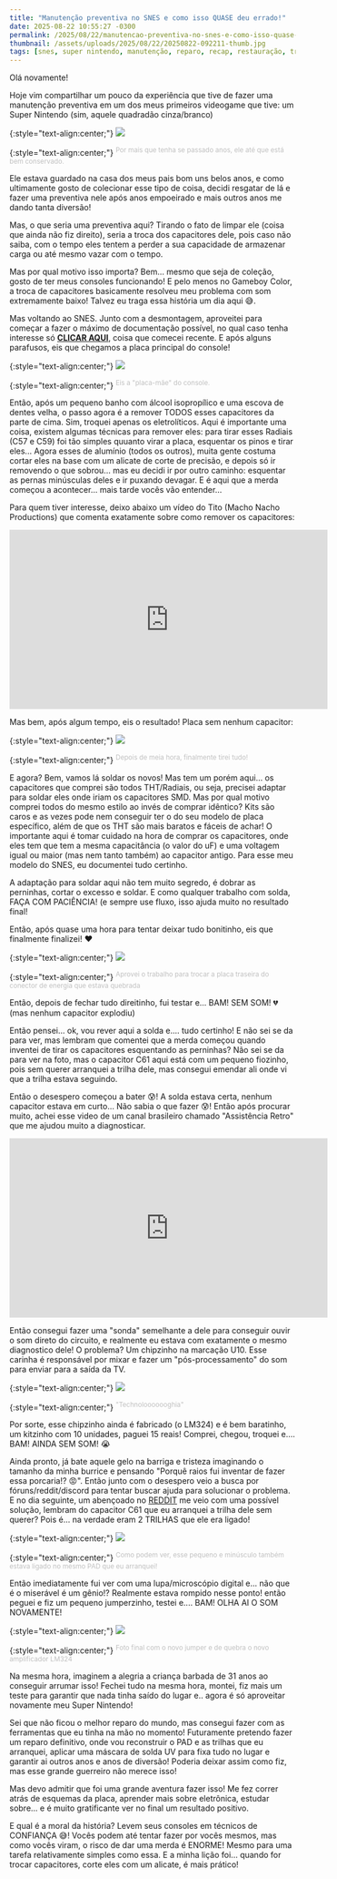 ```yaml
---
title: "Manutenção preventiva no SNES e como isso QUASE deu errado!"
date: 2025-08-22 10:55:27 -0300
permalink: /2025/08/22/manutencao-preventiva-no-snes-e-como-isso-quase-deu-errado
thumbnail: /assets/uploads/2025/08/22/20250822-092211-thumb.jpg
tags: [snes, super nintendo, manutenção, reparo, recap, restauração, troca de capacitor, capacitor eletrolítico, lm324, reparo de trilha, eletrônica, soldagem, conserto, retrô, retro gaming, videogames clássicos, diagnóstico snes, arrumar super nintendo]
---
```


Olá novamente!

Hoje vim compartilhar um pouco da experiência que tive de fazer uma manutenção preventiva em um dos meus primeiros videogame que tive: um Super Nintendo (sim, aquele quadradão cinza/branco)

{:style="text-align:center;"}
[![](/assets/uploads/2025/08/22/20250822-092211-thumb.jpg)](/assets/uploads/2025/08/22/20250822-092211.jpg)

{:style="text-align:center;"}
<sup><font color="#C0C0C0">Por mais que tenha se passado anos, ele até que está bem conservado.</font></sup>

Ele estava guardado na casa dos meus pais bom uns belos anos, e como ultimamente gosto de colecionar esse tipo de coisa, decidi resgatar de lá e fazer uma preventiva nele após anos empoeirado e mais outros anos me dando tanta diversão!

Mas, o que seria uma preventiva aqui? Tirando o fato de limpar ele (coisa que ainda não fiz direito), seria a troca dos capacitores dele, pois caso não saiba, com o tempo eles tentem a perder a sua capacidade de armazenar carga ou até mesmo vazar com o tempo.

Mas por qual motivo isso importa? Bem... mesmo que seja de coleção, gosto de ter meus consoles funcionando! E pelo menos no Gameboy Color, a troca de capacitores basicamente resolveu meu problema com som extremamente baixo! Talvez eu traga essa história um dia aqui :sweat_smile:.

Mas voltando ao SNES. Junto com a desmontagem, aproveitei para começar a fazer o máximo de documentação possível, no qual caso tenha interesse só [**CLICAR AQUI**](https://github.com/zenaror/Anotacoes-Consoles-Retro), coisa que comecei recente. E após alguns parafusos, eis que chegamos a placa principal do console!

{:style="text-align:center;"}
[![](/assets/uploads/2025/08/22/img-2609-thumb.jpg)](/assets/uploads/2025/08/22/img-2609.jpg)

{:style="text-align:center;"}
<sup><font color="#C0C0C0">Eis a "placa-mãe" do console.</font></sup>

Então, após um pequeno banho com álcool isopropílico e uma escova de dentes velha, o passo agora é a remover TODOS esses capacitores da parte de cima. Sim, troquei apenas os eletrolíticos. Aqui é importante uma coisa, existem algumas técnicas para remover eles: para tirar esses Radiais (C57 e C59) foi tão simples quuanto virar a placa, esquentar os pinos e tirar eles... Agora esses de alumínio (todos os outros), muita gente costuma cortar eles na base com um alicate de corte de precisão, e depois só ir removendo o que sobrou... mas eu decidi ir por outro caminho: esquentar as pernas minúsculas deles e ir puxando devagar. E é aqui que a merda começou a acontecer... mais tarde vocês vão entender...

Para quem tiver interesse, deixo abaixo um vídeo do Tito (Macho Nacho Productions) que comenta exatamente sobre como remover os capacitores:
<center>
<iframe width="560" height="315" src="https://www.youtube.com/embed/0fP1wKfwOyU?si=N2qQLK4YE-2IStxG" title="YouTube video player" frameborder="0" allow="accelerometer; autoplay; clipboard-write; encrypted-media; gyroscope; picture-in-picture; web-share" referrerpolicy="strict-origin-when-cross-origin" allowfullscreen></iframe>
</center>

Mas bem, após algum tempo, eis o resultado! Placa sem nenhum capacitor:

{:style="text-align:center;"}
[![](/assets/uploads/2025/08/22/img-20250819-wa0003-thumb.jpg)](/assets/uploads/2025/08/22/img-20250819-wa0003.jpg)

{:style="text-align:center;"}
<sup><font color="#C0C0C0">Depois de meia hora, finalmente tirei tudo!</font></sup>

E agora? Bem, vamos lá soldar os novos! Mas tem um porém aqui... os capacitores que comprei são todos THT/Radiais, ou seja, precisei adaptar para soldar eles onde iriam os capacitores SMD. Mas por qual motivo comprei todos do mesmo estilo ao invés de comprar idêntico? Kits são caros e as vezes pode nem conseguir ter o do seu modelo de placa específico, além de que os THT são mais baratos e fáceis de achar! O importante aqui é tomar cuidado na hora de comprar os capacitores, onde eles tem que tem a mesma capacitância (o valor do uF) e uma voltagem igual ou maior (mas nem tanto também) ao capacitor antigo. Para esse meu modelo do SNES, eu documentei tudo certinho.

A adaptação para soldar aqui não tem muito segredo, é dobrar as perninhas, cortar o excesso e soldar. E como qualquer trabalho com solda, FAÇA COM PACIÊNCIA! (e sempre use fluxo, isso ajuda muito no resultado final!

Então, após quase uma hora para tentar deixar tudo bonitinho, eis que finalmente finalizei! :heart:

{:style="text-align:center;"}
[![](/assets/uploads/2025/08/22/20250820-202411-thumb.jpg)](/assets/uploads/2025/08/22/20250820-202411.jpg)

{:style="text-align:center;"}
<sup><font color="#C0C0C0">Aprovei o trabalho para trocar a placa traseira do conector de energia que estava quebrada</font></sup>

Então, depois de fechar tudo direitinho, fui testar e... BAM! SEM SOM! :broken_heart: (mas nenhum capacitor explodiu)

Então pensei... ok, vou rever aqui a solda e.... tudo certinho! E não sei se da para ver, mas lembram que comentei que a merda começou quando inventei de tirar os capacitores esquentando as perninhas? Não sei se da para ver na foto, mas o capacitor C61 aqui está com um pequeno fiozinho, pois sem querer arranquei a trilha dele, mas consegui emendar ali onde vi que a trilha estava seguindo.

Então o desespero começou a bater :cold_sweat:! A solda estava certa, nenhum capacitor estava em curto... Não sabia o que fazer :cold_sweat:! Então após procurar muito, achei esse video de um canal brasileiro chamado "Assistência Retro" que me ajudou muito a diagnosticar.

<center>
<iframe width="560" height="315" src="https://www.youtube.com/embed/N5Iq68QNoaw?si=tUlcB8mNRywAItuI" title="YouTube video player" frameborder="0" allow="accelerometer; autoplay; clipboard-write; encrypted-media; gyroscope; picture-in-picture; web-share" referrerpolicy="strict-origin-when-cross-origin" allowfullscreen></iframe>
</center>

Então consegui fazer uma "sonda" semelhante a dele para conseguir ouvir o som direto do circuito, e realmente eu estava com exatamente o mesmo diagnostico dele! O problema? Um chipzinho na marcação U10. Esse carinha é responsável por mixar e fazer um "pós-processamento" do som para enviar para a saída da TV.

{:style="text-align:center;"}
[![](/assets/uploads/2025/08/22/20250822-100700-thumb.jpg)](/assets/uploads/2025/08/22/20250822-100700.jpg)

{:style="text-align:center;"}
<sup><font color="#C0C0C0">"Technolooooooghia"</font></sup>

Por sorte, esse chipzinho ainda é fabricado (o LM324) e é bem baratinho, um kitzinho com 10 unidades, paguei 15 reais! Comprei, chegou, troquei e.... BAM! AINDA SEM SOM! :sob:

Ainda pronto, já bate aquele gelo na barriga e tristeza imaginando o tamanho da minha burrice e pensando "Porquê raios fui inventar de fazer essa porcaria!?  :rage:". Então junto com o desespero veio a busca por fóruns/reddit/discord para tentar buscar ajuda para solucionar o problema. E no dia seguinte, um abençoado no [REDDIT](https://www.reddit.com/r/consolerepair/comments/1mvv2fq/full_snes_recap_but_no_sound_after_that/) me veio com uma possível solução, lembram do capacitor C61 que eu arranquei a trilha dele sem querer? Pois é... na verdade eram 2 TRILHAS que ele era ligado!

{:style="text-align:center;"}
[![](/assets/uploads/2025/08/22/full-snes-recap-but-no-sound-after-that-sns-cpu-gpm-02-v0-wlhk6fxrqakf1-thumb.jpg)](/assets/uploads/2025/08/22/full-snes-recap-but-no-sound-after-that-sns-cpu-gpm-02-v0-wlhk6fxrqakf1.jpg)

{:style="text-align:center;"}
<sup><font color="#C0C0C0">Como podem ver, esse pequeno e minúsculo também estava ligado no mesmo PAD que eu arranquei!</font></sup>

Então imediatamente fui ver com uma lupa/microscópio digital e... não que é o miserável é um gênio!? Realmente estava rompido nesse ponto!
então peguei e fiz um pequeno jumperzinho, testei e.... BAM! OLHA AI O SOM NOVAMENTE!

{:style="text-align:center;"}
[![](/assets/uploads/2025/08/22/20250821-081524-thumb.jpg)](/assets/uploads/2025/08/22/20250821-081524.jpg)

{:style="text-align:center;"}
<sup><font color="#C0C0C0">Foto final com o novo jumper e de quebra o novo amplificador LM324</font></sup>

Na mesma hora, imaginem a alegria a criança barbada de 31 anos ao conseguir arrumar isso! Fechei tudo na mesma hora, montei, fiz mais um teste para garantir que nada tinha saído do lugar e.. agora é só aproveitar novamente meu Super Nintendo!

Sei que não ficou o melhor reparo do mundo, mas consegui fazer com as ferramentas que eu tinha na mão no momento! Futuramente pretendo fazer um reparo definitivo, onde vou reconstruir o PAD e as trilhas que eu arranquei, aplicar uma máscara de solda UV para fixa tudo no lugar e garantir ai outros anos e anos de diversão! Poderia deixar assim como fiz, mas esse grande guerreiro não merece isso!

Mas devo admitir que foi uma grande aventura fazer isso! Me fez correr atrás de esquemas da placa, aprender mais sobre eletrônica, estudar sobre... e é muito gratificante ver no final um resultado positivo.

E qual é a moral da história? Levem seus consoles em técnicos de CONFIANÇA :sweat_smile:! Vocês podem até tentar fazer por vocês mesmos, mas como vocês viram, o risco de dar uma merda é ENORME! Mesmo para uma tarefa relativamente simples como essa. E a minha lição foi... quando for trocar capacitores, corte eles com um alicate, é mais prático! 
